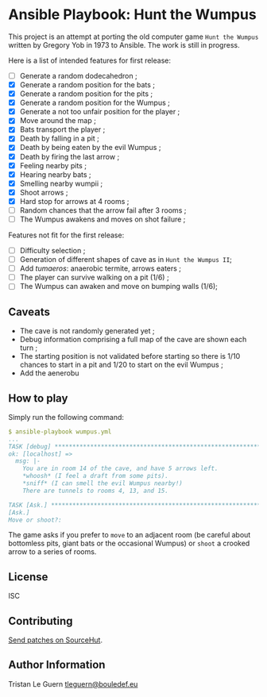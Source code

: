 # Ansible Playbook: Hunt the Wumpus

This project is an attempt at porting the old computer game `Hunt the Wumpus` written by Gregory Yob in 1973 to Ansible.
The work is still in progress.

Here is a list of intended features for first release:

- [ ] Generate a random dodecahedron ;
- [X] Generate a random position for the bats ;
- [X] Generate a random position for the pits ;
- [X] Generate a random position for the Wumpus ;
- [X] Generate a not too unfair position for the player ;
- [X] Move around the map ;
- [X] Bats transport the player ;
- [X] Death by falling in a pit ;
- [X] Death by being eaten by the evil Wumpus ;
- [X] Death by firing the last arrow ;
- [X] Feeling nearby pits ;
- [X] Hearing nearby bats ;
- [X] Smelling nearby wumpii ;
- [X] Shoot arrows ;
- [X] Hard stop for arrows at 4 rooms ;
- [ ] Random chances that the arrow fail after 3 rooms ;
- [ ] The Wumpus awakens and moves on shot failure ;

Features not fit for the first release:

- [ ] Difficulty selection ;
- [ ] Generation of different shapes of cave as in `Hunt the Wumpus II`;
- [ ] Add _tumaeros_: anaerobic termite, arrows eaters ;
- [ ] The player can survive walking on a pit (1/6) ;
- [ ] The Wumpus can awaken and move on bumping walls (1/6);

## Caveats

- The cave is not randomly generated yet ;
- Debug information comprising a full map of the cave are shown each turn ;
- The starting position is not validated before starting so there is 1/10 chances to start in a pit and 1/20 to start on the evil Wumpus ;
- Add the aenerobu 

## How to play

Simply run the following command:

```yaml
$ ansible-playbook wumpus.yml
...
TASK [debug] *******************************************************************
ok: [localhost] => 
  msg: |-
    You are in room 14 of the cave, and have 5 arrows left.
    *whoosh* (I feel a draft from some pits).
    *sniff* (I can smell the evil Wumpus nearby!)
    There are tunnels to rooms 4, 13, and 15.

TASK [Ask.] ********************************************************************
[Ask.]
Move or shoot?:
```

The game asks if you prefer to `move` to an adjacent room (be careful about bottomless pits, giant bats or the occasional Wumpus) or `shoot` a crooked arrow to a series of rooms.

## License

ISC

## Contributing

[Send patches on SourceHut](https://lists.sr.ht/~tleguern/misc).

## Author Information

Tristan Le Guern <tleguern@bouledef.eu>
